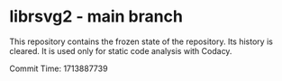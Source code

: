 # librsvg2 - main branch

This repository contains the frozen state of the repository.
Its history is cleared. It is used only for static code
analysis with Codacy.

Commit Time: 1713887739